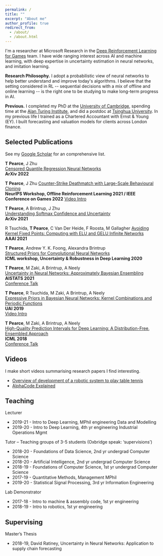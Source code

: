 ```yaml
---
permalink: /
title: ""
excerpt: "About me"
author_profile: true
redirect_from: 
  - /about/
  - /about.html
---
```


<!-- ## About ## -->
I'm a researcher at Microsoft Research in the [Deep Reinforcement Learning for Games](https://www.microsoft.com/en-us/research/group/deep-reinforcement-learning/) team. I have wide ranging interest across AI and machine learning, with deep expertise in uncertainty estimation in neural networks, and imitation learning.

<!-- having worked on  uncertainty estimation in neural networks, Bayesian deep learning, survival analysis, behavioural cloning for video games, the exploration/exploitation dilemma, and algorithmic music composition. -->

__Research Philosophy.__ I adopt a probabilistic view of neural networks to help better understand and improve today's algorithms. I believe that the setting considered in RL -- sequential decisions with a mix of offline and online learning -- is the right one to be studying to make long-term progress in AI.

<!-- In general my research follows two philosophies; 1) Analysing and designing neural networks from a probabilistic view o -->

<!-- and am particularly drawn to the probabilistic view of learning with neural networks, and building RL agents. -->

__Previous.__ I completed my PhD at the [University of Cambridge](https://www.ifm.eng.cam.ac.uk/research/manufacturing-analytics/), spending time at the [Alan Turing Institute](https://www.turing.ac.uk/), and did a postdoc at [Tsinghua University](https://ml.cs.tsinghua.edu.cn/). In my previous life I trained as a Chartered Accountant with Ernst & Young (EY). I built forecasting and valuation models for clients across London finance.

<!-- where my research explored how to get better uncertainty estimates from deep neural networks. I continued to explore this in my Postdoc at [Tsinghua University](https://ml.cs.tsinghua.edu.cn/), where I also began building behavioural  -->

<!-- In particular focusing on ensembling methods, and priors in Bayesian neural networks.  -->

<!-- I'm a 4th year engineering PhD at the University of Cambridge, having spent time at the [Alan Turing Institute](https://en.wikipedia.org/wiki/Alan_Turing_Institute).  -->

<!-- I completed an internship in reinforcement learning at [PROWLER.io/Secondmind](https://www.secondmind.ai/) and in causal ML at [FDL](https://frontierdevelopmentlab.org/) (NASA research accelerator). -->

## Selected Publications ## 

See my [Google Scholar](https://scholar.google.co.uk/citations?hl=en&user=09k1kdQAAAAJ&view_op=list_works&sortby=pubdate) for an comprehensive list.  

__T Pearce__, J Zhu  
[Censored Quantile Regression Neural Networks](https://arxiv.org/abs/2205.13496)  
__ArXiv 2022__  

__T Pearce__, J Zhu
[Counter-Strike Deathmatch with Large-Scale Behavioural Cloning](https://arxiv.org/abs/2104.04258)  
__NeurIPS Workshop, Offline Reinforcement Learning 2021 / IEEE Conference on Games 2022__
[Video Intro](https://youtu.be/rnz3lmfSHv0)  

__T Pearce__, A Brintrup, J Zhu  
[Understanding Softmax Confidence and Uncertainty](https://arxiv.org/abs/1810.05546)  
__ArXiv 2021__  

R Tsuchida, __T Pearce__, C Van Der Heide, F Roosta, M Gallagher
[Avoiding Kernel Fixed Points: Computing with ELU and GELU Infinite Networks](https://arxiv.org/abs/2002.08517)  
__AAAI 2021__  

__T Pearce__, Andrew Y. K. Foong, Alexandra Brintrup  
[Structured Priors for Convolutional Neural Networks](https://arxiv.org/abs/2007.14235)  
__ICML workshop, Uncertainty & Robustness in Deep Learning 2020__  

__T Pearce__, M Zaki, A Brintrup, A Neely  
[Uncertainty in Neural Networks: Approximately Bayesian Ensembling](https://arxiv.org/abs/1810.05546)  
__AISTATS 2021__  
[Conference Talk](https://youtu.be/eBKqvgecRjc)  

__T Pearce__, R Tsuchida, M Zaki, A Brintrup, A Neely  
[Expressive Priors in Bayesian Neural Networks: Kernel Combinations and Periodic Functions](https://arxiv.org/abs/1905.06076)  
__UAI 2019__  
[Video Intro](https://youtu.be/D5pfY12BuyA)  

__T Pearce__, M Zaki, A Brintrup, A Neely  
[High-Quality Prediction Intervals for Deep Learning: A Distribution-Free, Ensembled Approach](https://arxiv.org/abs/1802.07167)   
__ICML 2018__  
[Conference Talk](https://crossminds.ai/video/high-quality-prediction-intervals-for-deep-learning-a-distribution-free-ensembled-approach-6064c11294c854625bdac99b/)  


## Videos ##

I make short videos summarising research papers I find interesting.

* [Overview of development of a robotic system to play table tennis](https://youtu.be/ktkbxWcYiF8)  
* [AlphaCode Explained](https://youtu.be/YjsoN5aJChA)  


## Teaching ##
Lecturer  
* 2019-21 	- Intro to Deep Learning, 		      	MPhil engineering Data and Modelling
*	2019-20 	- Intro to Deep Learning, 		      	4th yr engineering Industrial Operations Mgmt

Tutor – Teaching groups of 3-5 students (Oxbridge speak: ‘supervisions’)  
*	2018-20 	- Foundations of Data Science, 	      	2nd yr undergrad Computer Science
*	2018-20 	- Artificial Intelligence, 		      	2nd yr undergrad Computer Science
*	2018-19 	- Foundations of Computer Science,   	1st yr undergrad Computer Science
*	2017-19	- Quantitative Methods, 			Management MPhil
*	2019-20 	- Statistical Signal Processing, 	       	3rd yr Information Engineering

Lab Demonstrator  
*	2017-18 	- Intro to machine & assembly code, 	1st yr engineering
*	2018-19 	- Intro to robotics,				1st yr engineering

## Supervising ##

Master’s Thesis
*	2018-19, David Ratiney, Uncertainty in Neural Networks: Application to supply chain forecasting



